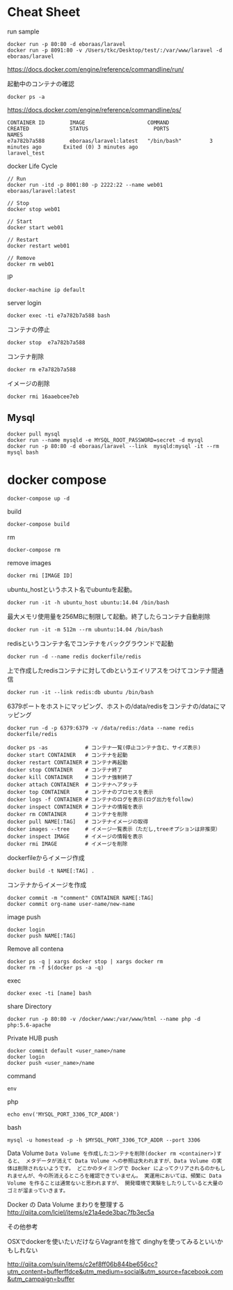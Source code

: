 
# Cheat Sheet

run sample
```
docker run -p 80:80 -d eboraas/laravel
docker run -p 8091:80 -v /Users/tkc/Desktop/test/:/var/www/laravel -d eboraas/laravel
```

https://docs.docker.com/engine/reference/commandline/run/


起動中のコンテナの確認
````
docker ps -a
````
https://docs.docker.com/engine/reference/commandline/ps/


```
CONTAINER ID        IMAGE                    COMMAND             CREATED             STATUS                     PORTS               NAMES
e7a782b7a588        eboraas/laravel:latest   "/bin/bash"         3 minutes ago       Exited (0) 3 minutes ago                       laravel_test
```

docker Life Cycle

```
// Run
docker run -itd -p 8001:80 -p 2222:22 --name web01 eboraas/laravel:latest

// Stop
docker stop web01

// Start
docker start web01

// Restart
docker restart web01

// Remove
docker rm web01

```

IP
```
docker-machine ip default
```

server login
```
docker exec -ti e7a782b7a588 bash
```

コンテナの停止
```
docker stop  e7a782b7a588
```

コンテナ削除
````
docker rm e7a782b7a588
````

イメージの削除
```
docker rmi 16aaebcee7eb
```

## Mysql
```
docker pull mysql
docker run --name mysqld -e MYSQL_ROOT_PASSWORD=secret -d mysql
docker run -p 80:80 -d eboraas/laravel --link  mysqld:mysql -it --rm mysql bash
```

# docker compose
```
docker-compose up -d
```

build
```
docker-compose build
```

rm
```
docker-compose rm
```

remove images
```
docker rmi [IMAGE ID]
```

ubuntu_hostというホスト名でubuntuを起動。
```
docker run -it -h ubuntu_host ubuntu:14.04 /bin/bash
```

最大メモリ使用量を256MBに制限して起動。終了したらコンテナ自動削除
```
docker run -it -m 512m --rm ubuntu:14.04 /bin/bash
```

redisというコンテナ名でコンテナをバックグラウンドで起動
```
docker run -d --name redis dockerfile/redis
```

上で作成したredisコンテナに対してdbというエイリアスをつけてコンテナ間通信
```
docker run -it --link redis:db ubuntu /bin/bash
```

6379ポートをホストにマッピング、ホストの/data/redisをコンテナの/dataにマッピング
```
docker run -d -p 6379:6379 -v /data/redis:/data --name redis dockerfile/redis
```

```
docker ps -as            # コンテナ一覧(停止コンテナ含む、サイズ表示)
docker start CONTAINER   # コンテナを起動
docker restart CONTAINER # コンテナ再起動
docker stop CONTAINER    # コンテナ終了
docker kill CONTAINER    # コンテナ強制終了
docker attach CONTAINER  # コンテナへアタッチ
docker top CONTAINER     # コンテナのプロセスを表示
docker logs -f CONTAINER # コンテナのログを表示(ログ出力をfollow)
docker inspect CONTAINER # コンテナの情報を表示
docker rm CONTAINER      # コンテナを削除
docker pull NAME[:TAG]   # コンテナイメージの取得
docker images --tree     # イメージ一覧表示（ただし,treeオプションは非推奨）
docker inspect IMAGE     # イメージの情報を表示
docker rmi IMAGE         # イメージを削除
```

dockerfileからイメージ作成
```
docker build -t NAME[:TAG] .
```

コンテナからイメージを作成
```
docker commit -m "comment" CONTAINER NAME[:TAG]
docker commit org-name user-name/new-name
```

image push
```
docker login
docker push NAME[:TAG]
```

Remove all contena
```
docker ps -q | xargs docker stop | xargs docker rm
docker rm -f $(docker ps -a -q)
```

exec
```
docker exec -ti [name] bash
```

share Directory
```
docker run -p 80:80 -v /docker/www:/var/www/html --name php -d php:5.6-apache
```

Private HUB push
```
docker commit default <user_name>/name
docker login
docker push <user_name>/name
```

command
```
env
```

php
```
echo env('MYSQL_PORT_3306_TCP_ADDR')
```

bash
```
mysql -u homestead -p -h $MYSQL_PORT_3306_TCP_ADDR --port 3306
```

Data Volume
``
Data Volume を作成したコンテナを削除(docker rm <container>)すると、
メタデータが消えて Data Volume への参照は失われますが、Data Volume の実体は削除されないようです。
どこかのタイミングで Docker によってクリアされるのかもしれませんが、今の所消えるところを確認できていません。
実運用においては、頻繁に Data Volume を作ることは通常ないと思われますが、
開発環境で実験をしたりしていると大量のゴミが溜まっていきます。
``

Docker の Data Volume まわりを整理する
http://qiita.com/lciel/items/e21a4ede3bac7fb3ec5a


その他参考

OSXでdockerを使いたいだけならVagrantを捨て
dinghyを使ってみるといいかもしれない

http://qiita.com/suin/items/c2ef8ff06b844be656cc?utm_content=bufferffdce&utm_medium=social&utm_source=facebook.com&utm_campaign=buffer